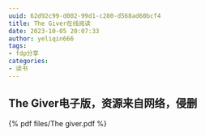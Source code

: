 ```yaml
---
uuid: 62d92c99-d002-99d1-c280-d568ad60bcf4
title: The Giver在线阅读
date: 2023-10-05 20:07:33
author: yeliqin666
tags:
- fdp分享
categories:
- 读书
---
```

## The Giver电子版，资源来自网络，侵删
{% pdf files/The giver.pdf %}
